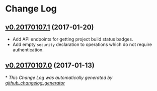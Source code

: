 # Change Log

## [v0.20170107.1](https://github.com/kevinoid/appveyor-swagger/tree/v0.20170107.1) (2017-01-20)

- Add API endpoints for getting project build status badges.
- Add empty `security` declaration to operations which do not require
  authentication.

## [v0.20170107.0](https://github.com/kevinoid/appveyor-swagger/tree/v0.20170107.0) (2017-01-13)


\* *This Change Log was automatically generated by [github_changelog_generator](https://github.com/skywinder/Github-Changelog-Generator)*
